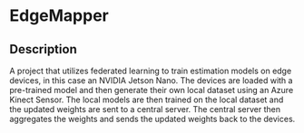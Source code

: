 # EdgeMapper
## Description
A project that utilizes federated learning to train estimation models on edge devices, in this case an NVIDIA Jetson Nano. The devices are loaded with a pre-trained model and then generate their own local dataset using an Azure Kinect Sensor. The local models are then trained on the local dataset and the updated weights are sent to a central server. The central server then aggregates the weights and sends the updated weights back to the devices. 